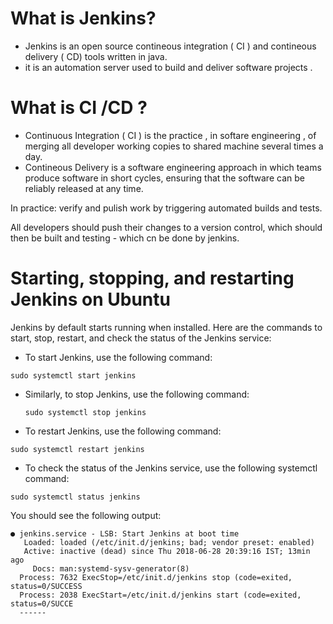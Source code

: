 # What is Jenkins?
* Jenkins is an open source contineous integration ( CI ) and contineous delivery ( CD) tools written in java.
* it is an automation server used to build and deliver software projects .
# What is CI /CD ?
* Continuous Integration ( CI ) is the practice , in softare engineering , of merging all developer working copies to shared machine several times a day.
* Contineous Delivery is a software engineering approach in which teams produce software in short cycles, ensuring that the software can be reliably released at any time.

In practice: verify and pulish work by triggering automated builds and tests.

All developers should push their changes to a version control, which should then be built and testing - which cn be done by jenkins.

# Starting, stopping, and restarting Jenkins on Ubuntu
Jenkins by default starts running when installed. Here are the commands to start, stop, restart, and check the status of the Jenkins service:

* To start Jenkins, use the following command:
 ```shell
 sudo systemctl start jenkins
 ```
* Similarly, to stop Jenkins, use the following command:
  ```shell
  sudo systemctl stop jenkins
  ```
* To restart Jenkins, use the following command:
```shell
sudo systemctl restart jenkins
```
* To check the status of the Jenkins service, use the following systemctl command:
```shell
sudo systemctl status jenkins
```
You should see the following output:
```shell
● jenkins.service - LSB: Start Jenkins at boot time
   Loaded: loaded (/etc/init.d/jenkins; bad; vendor preset: enabled)
   Active: inactive (dead) since Thu 2018-06-28 20:39:16 IST; 13min ago
     Docs: man:systemd-sysv-generator(8)
  Process: 7632 ExecStop=/etc/init.d/jenkins stop (code=exited, status=0/SUCCESS
  Process: 2038 ExecStart=/etc/init.d/jenkins start (code=exited, status=0/SUCCE
  ------
```
